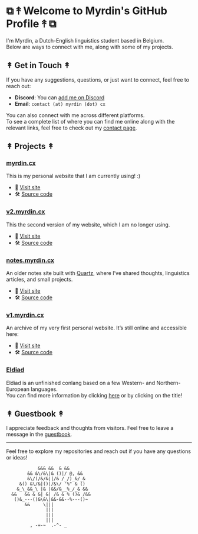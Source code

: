 # ⧉ ↟ Welcome to Myrdin's GitHub Profile ↟ ⧉

I'm Myrdin, a Dutch-English linguistics student based in Belgium. \
Below are ways to connect with me, along with some of my projects.

## ↟ Get in Touch ↟

If you have any suggestions, questions, or just want to connect, feel free to reach out:

- **Discord**: You can [add me on Discord](https://discord.com/users/300300616335622154/)
- **Email**: `contact (at) myrdin (dot) cx`

You can also connect with me across different platforms. \
To see a complete list of where you can find me online along with the relevant links, feel free to check out my [contact page](https://myrdin.cx/card).


## ↟ Projects ↟

### [myrdin.cx](https://myrdin.cx)
This is my personal website that I am currently using! :)
- 🔗 [Visit site](https://myrdin.cx)  
- 🛠 [Source code](https://github.com/Myrdincx/myrdin.cx)

### [v2.myrdin.cx](https://v2.myrdin.cx)
This the second version of my website, which I am no longer using.
- 🔗 [Visit site](https://v2.myrdin.cx)  
- 🛠 [Source code](https://github.com/Myrdincx/v2.myrdin.cx)

### [notes.myrdin.cx](https://notes.myrdin.cx)
An older notes site built with [Quartz](https://quartz.jzhao.xyz/), where I’ve shared thoughts, linguistics articles, and small projects.  
- 🔗 [Visit site](https://notes.myrdin.cx)  
- 🛠 [Source code](https://github.com/Myrdincx/notes.myrdin.cx)

### [v1.myrdin.cx](https://v1.myrdin.cx)
An archive of my very first personal website. It’s still online and accessible here:  
- 🔗 [Visit site](https://v1.myrdin.cx)  
- 🛠 [Source code](https://github.com/Myrdincx/v1.myrdin.cx)

### [Eldiad](https://myrdin.cx/blog.html?post=eldiad)

Eldiad is an unfinished conlang based on a few Western- and Northern-European languages. \
You can find more information by clicking [here](https://myrdin.cx/blog.html?post=eldiad) or by clicking on the title!

## ↟ Guestbook ↟

I appreciate feedback and thoughts from visitors. Feel free to leave a message in the [guestbook](https://myrdin.atabook.org/).

---

Feel free to explore my repositories and reach out if you have any questions or ideas!

```
            &&& &&  & &&
        && &\/&\|& ()|/ @, &&
        &\/(/&/&||/& /_/)_&/_&
     &() &\/&|()|/&\/ '%" & ()
    &_\_&&_\ |& |&&/&__%_/_& &&
  &&   && & &| &| /& & % ()& /&&
   ()&_---()&\&\|&&-&&--%---()~
       &&     \|||
               |||
               |||
               |||
         , -=-~  .-^- _
```
